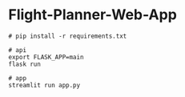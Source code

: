 
# Flight-Planner-Web-App

```
# pip install -r requirements.txt

# api
export FLASK_APP=main
flask run 

# app 
streamlit run app.py
```

